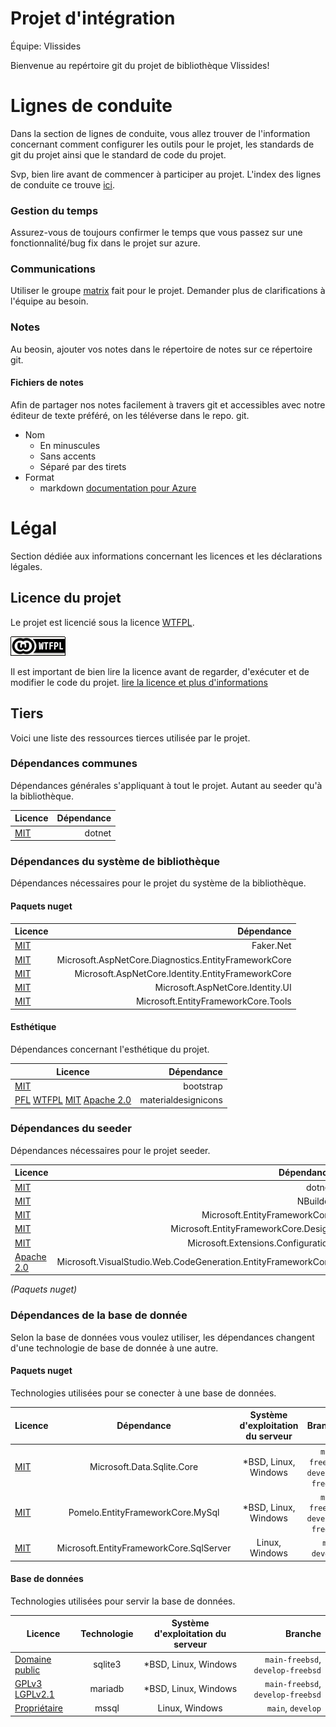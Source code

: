 
Projet d'intégration
====================

Équipe: Vlissides

Bienvenue au repértoire git du projet de bibliothèque Vlissides!

# Lignes de conduite
Dans la section de lignes de conduite, vous allez trouver de l'information concernant comment configurer les outils pour le projet, les standards de git du projet ainsi que le standard de code du projet.

Svp, bien lire avant de commencer à participer au projet. L'index des lignes de conduite ce trouve [ici](org/lignes-conduite/README.md).

### Gestion du temps
Assurez-vous de toujours confirmer le temps que vous passez sur une fonctionnalité/bug fix dans le projet sur azure.

### Communications
Utiliser le groupe [matrix](https://matrix.org) fait pour le projet. Demander plus de clarifications à l'équipe au besoin.

### Notes
Au beosin, ajouter vos notes dans le répertoire de notes sur ce répertoire git.

#### Fichiers de notes
Afin de partager nos notes facilement à travers git et accessibles avec
notre éditeur de texte préféré, on les téléverse dans le repo. git.

- Nom
  - En minuscules
  - Sans accents
  - Séparé par des tirets
- Format
  - markdown [documentation pour Azure](https://docs.microsoft.com/en-us/azure/devops/project/wiki/markdown-guidance?view=azure-devops)

# Légal
Section dédiée aux informations concernant les licences et les déclarations légales.

## Licence du projet
Le projet est licencié sous la licence [WTFPL](www.wtfpl.net).

![logo de la licence](LICENSES/wtfpl-badge.png)

Il est important de bien lire la licence avant de regarder, d'exécuter et de modifier le code du projet. [lire la licence et plus d'informations](LICENSES/README.md)

## Tiers
Voici une liste des ressources tierces utilisée par le projet.

### Dépendances communes
Dépendances générales s'appliquant à tout le projet. Autant au seeder qu'à la bibliothèque.

| Licence | Dépendance |
|-----------|-----------:|
| [MIT](LICENSES/MIT) | dotnet |


### Dépendances du système de bibliothèque
Dépendances nécessaires pour le projet du système de la bibliothèque.

#### Paquets nuget
| Licence | Dépendance | 
|-----------|-----------:|
| [MIT](LICENSES/MIT) | Faker.Net |
| [MIT](LICENSES/MIT) | Microsoft.AspNetCore.Diagnostics.EntityFrameworkCore |
| [MIT](LICENSES/MIT) | Microsoft.AspNetCore.Identity.EntityFrameworkCore |
| [MIT](LICENSES/MIT) | Microsoft.AspNetCore.Identity.UI |
| [MIT](LICENSES/MIT) | Microsoft.EntityFrameworkCore.Tools |

#### Esthétique
Dépendances concernant l'esthétique du projet.

| Licence | Dépendance | 
|-----------|-----------:|
| [MIT](LICENSES/MIT) | bootstrap |
| [PFL](LICENSES/PFL) [WTFPL](LICENSES/WTFPL) [MIT](LICENSES/MIT) [Apache 2.0](LICENSES/Apache2_0) [](LICENSES/) | materialdesignicons |

### Dépendances du seeder
Dépendances nécessaires pour le projet seeder.

| Licence | Dépendance |
|-----------|-----------:|
| [MIT](LICENSES/MIT) | dotnet |
| [MIT](LICENSES/MIT) | NBuilder |
| [MIT](LICENSES/MIT) | Microsoft.EntityFrameworkCore |
| [MIT](LICENSES/MIT) | Microsoft.EntityFrameworkCore.Design |
| [MIT](LICENSES/MIT) | Microsoft.Extensions.Configuration |
| [Apache 2.0](LICENSES/APACHE2_0) | Microsoft.VisualStudio.Web.CodeGeneration.EntityFrameworkCore |
*(Paquets nuget)*

### Dépendances de la base de donnée
Selon la base de données vous voulez utiliser, les dépendances changent d'une technologie de base de donnée à une autre.

#### Paquets nuget
Technologies utilisées pour se conecter à une base de données.

| Licence | Dépendance | Système d'exploitation du serveur | Branche |
|-----------|:----------:|:----------:|-----------:|
| [MIT](LICENSES/MIT) | Microsoft.Data.Sqlite.Core | \*BSD, Linux, Windows | `main-freebsd`, `develop-freebsd` |
| [MIT](LICENSES/MIT) | Pomelo.EntityFrameworkCore.MySql | \*BSD, Linux, Windows | `main-freebsd`, `develop-freebsd` |
| [MIT](LICENSES/MIT) | Microsoft.EntityFrameworkCore.SqlServer | Linux, Windows | `main`, `develop` |

#### Base de données
Technologies utilisées pour servir la base de données.

| Licence | Technologie | Système d'exploitation du serveur | Branche |
|-----------|:----------:|:----------:|-----------:|
| [Domaine public](LICENSES/MIT) | sqlite3 | \*BSD, Linux, Windows | `main-freebsd`, `develop-freebsd` |
| [GPLv3](LICENSES/GPLv3) [LGPLv2.1](LICENSES/LGPLv2_1) | mariadb | \*BSD, Linux, Windows | `main-freebsd`, `develop-freebsd` |
| [Propriétaire](https://www.microsoft.com/en-us/Licensing/product-licensing/sql-server) | mssql | Linux, Windows | `main`, `develop` |


